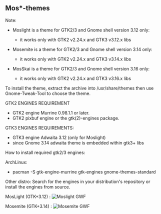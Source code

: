 Mos*-themes
-----------

Note:

* Moslight is a theme for GTK2/3 and Gnome shell version 3.12 only: 
  - it works only with GTK2 v2.24.x and GTK3 v3.12.x libs

* Mosemite is a theme for GTK2/3 and Gnome shell version 3.14 only:
  - it works only with GTK2 v2.24.x and GTK3 v3.14.x libs

* MosSkai is a theme for GTK2/3 and Gnome shell version 3.16 only:
  - it works only with GTK2 v2.24.x and GTK3 v3.16.x libs

To install the theme, extract the archive into /usr/share/themes then use Gnome-Tweak-Tool to choose the theme.

GTK2 ENGINES REQUIREMENT
* GTK2 engine Murrine 0.98.1.1 or later.
* GTK2 pixbuf engine or the gtk(2)-engines package.

GTK3 ENGINES REQUIREMENTS:
* GTK3 engine Adwaita 3.12 (only for Moslight)
* since Gnome 3.14 adwaita theme is embedded within gtk3+ libs 

How to install required gtk2/3 engines:

ArchLinux:
- pacman -S gtk-engine-murrine gtk-engines gnome-themes-standard

Other distro:
Search for the engines in your distribution's repository or install the engines from source.

MosLight (GTK+3.12) :
![Moslight GWF](https://raw.github.com/dasnoopy/moslight-themes/master/Screenshots/moslight.png)

Mosemite (GTK+3.14) :
![Mosemite GWF](https://raw.github.com/dasnoopy/moslight-themes/master/Screenshots/mosemite.png)
